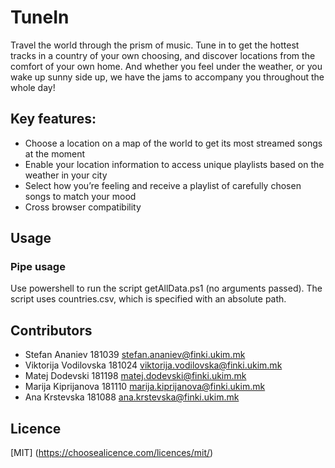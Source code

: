 # TuneIn

Travel the world through the prism of music. Tune in to get the hottest tracks in a country of your own choosing, and discover locations from the comfort of your own home. And whether you feel under the weather, or you wake up sunny side up, we have the jams to accompany you throughout the whole day!

## Key features:

- Choose a location on a map of the world to get its most streamed songs at the moment
- Enable your location information to access unique playlists based on the weather in your city
- Select how you’re feeling and receive a playlist of carefully chosen songs to match your mood
- Cross browser compatibility

## Usage

### Pipe usage
Use powershell to run the script getAllData.ps1 (no arguments passed).
The script uses countries.csv, which is specified with an absolute path.

## Contributors
- Stefan Ananiev 181039 stefan.ananiev@finki.ukim.mk
- Viktorija Vodilovska 181024 viktorija.vodilovska@finki.ukim.mk
- Matej Dodevski 181198 matej.dodevski@finki.ukim.mk
- Marija Kiprijanova 181110 marija.kiprijanova@finki.ukim.mk
- Ana Krstevska 181088 ana.krstevska@finki.ukim.mk

## Licence
[MIT]
(https://choosealicence.com/licences/mit/)
